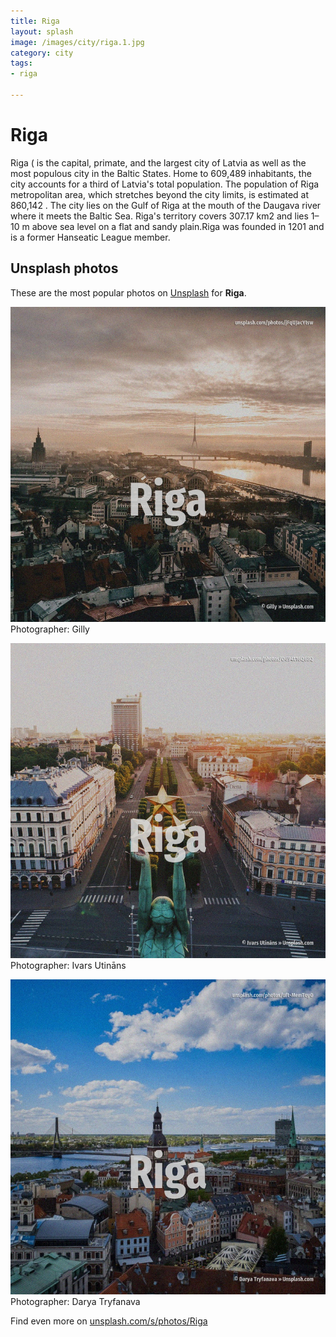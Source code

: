 ```yaml
---
title: Riga
layout: splash
image: /images/city/riga.1.jpg
category: city
tags:
- riga

---
```

# Riga

Riga ( is the capital, primate, and the largest city of Latvia as well as the most populous city in  the Baltic States. Home to 609,489 inhabitants, the city accounts for a third of Latvia's total population. The population of Riga metropolitan area, which stretches beyond the city limits, is estimated at  860,142 . The city lies on the Gulf of Riga at the mouth of the Daugava river where it meets the Baltic Sea. Riga's territory covers 307.17 km2  and lies 1–10 m  above sea level on a flat and sandy plain.Riga  was founded in 1201 and is a former Hanseatic League member. 

 
## Unsplash photos
These are the most popular photos on [Unsplash](https://unsplash.com) for **Riga**.
 
![Riga](/images/city/riga.1.jpg)
Photographer:  Gilly
 
![Riga](/images/city/riga.2.jpg)
Photographer:  Ivars Utināns
 
![Riga](/images/city/riga.3.jpg)
Photographer:  Darya Tryfanava
 
Find even more on [unsplash.com/s/photos/Riga](https://unsplash.com/s/photos/Riga)
 
